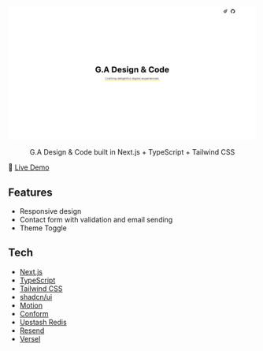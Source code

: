 ![](/.github/assets/presentation.png)

<p align="center">
 G.A Design & Code built in Next.js + TypeScript + Tailwind CSS
</p>

🔗 [Live Demo](https://www.genta-ameku.com)

## Features

- Responsive design
- Contact form with validation and email sending
- Theme Toggle

## Tech

- [Next.js](https://nextjs.org)
- [TypeScript](https://www.typescriptlang.org)
- [Tailwind CSS](https://tailwindcss.com)
- [shadcn/ui](https://ui.shadcn.com/)
- [Motion](https://motion.dev/)
- [Conform](https://conform.guide/)
- [Upstash Redis](https://upstash.com/redis)
- [Resend](https://resend.com)
- [Versel](https://vercel.com)
